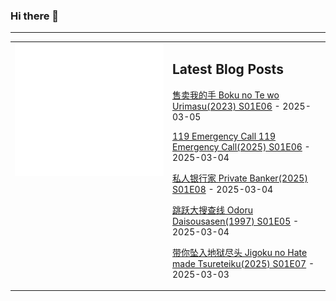 ### Hi there 👋

<!--
**etng/etng** is a ✨ _special_ ✨ repository because its `README.md` (this file) appears on your GitHub profile.

Here are some ideas to get you started:

- 🔭 I’m currently working on ...
- 🌱 I’m currently learning ...
- 👯 I’m looking to collaborate on ...
- 🤔 I’m looking for help with ...
- 💬 Ask me about ...
- 📫 How to reach me: ...
- 😄 Pronouns: ...
- ⚡ Fun fact: ...
-->


---

<table>
<tr>
<td valign="top" width="50%">
<img src="metrics.svg" alt="Metric" />
</td>
<td valign="top" width="50%">

## Latest Blog Posts
<!-- blog start -->
[售卖我的手 Boku no Te wo Urimasu(2023) S01E06](http://www.fanxinzhui.com/rr/2614#S01E06) - 2025-03-05

[119 Emergency Call 119 Emergency Call(2025) S01E06](http://www.fanxinzhui.com/rr/2603#S01E06) - 2025-03-04

[私人银行家 Private Banker(2025) S01E08](http://www.fanxinzhui.com/rr/2602#S01E08) - 2025-03-04

[跳跃大搜查线 Odoru Daisousasen(1997) S01E05](http://www.fanxinzhui.com/rr/2610#S01E05) - 2025-03-04

[带你坠入地狱尽头 Jigoku no Hate made Tsureteiku(2025) S01E07](http://www.fanxinzhui.com/rr/2608#S01E07) - 2025-03-03
<!-- blog end -->

</td></tr></table>

